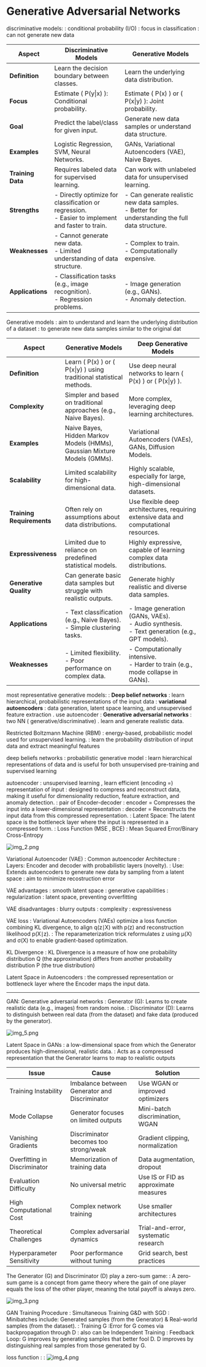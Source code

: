 # Generative Adversarial Networks 

discriminative models: 
: conditional probability (I/O)
: focus in classification 
: can not generate new data

| **Aspect**               | **Discriminative Models**                                                                            | **Generative Models**                                                                              |
|---------------------------|------------------------------------------------------------------------------------------------------|----------------------------------------------------------------------------------------------------|
| **Definition**            | Learn the decision boundary between classes.                                                         | Learn the underlying data distribution.                                                            |
| **Focus**                | Estimate \( P(y\|x) \): Conditional probability.                                                     | Estimate \( P(x) \) or \( P(x\|y) \): Joint probability.                                           |
| **Goal**                 | Predict the label/class for given input.                                                             | Generate new data samples or understand data structure.                                            |
| **Examples**             | Logistic Regression, SVM, Neural Networks.                                                           | GANs, Variational Autoencoders (VAE), Naive Bayes.                                                 |
| **Training Data**        | Requires labeled data for supervised learning.                                                       | Can work with unlabeled data for unsupervised learning.                                            |
| **Strengths**            | - Directly optimize for classification or regression. <br>- Easier to implement and faster to train. | - Can generate realistic new data samples. <br>- Better for understanding the full data structure. |
| **Weaknesses**           | - Cannot generate new data. <br>- Limited understanding of data structure.                           | - Complex to train. <br>- Computationally expensive.                                               |
| **Applications**         | - Classification tasks (e.g., image recognition). <br>- Regression problems.                         | - Image generation (e.g., GANs). <br>- Anomaly detection.                                          |


Generative models 
: aim to understand and learn the underlying distribution of a dataset
: to generate new data samples similar to the original dat


| **Aspect**              | **Generative Models**                                                      | **Deep Generative Models**                                                                          |
|--------------------------|----------------------------------------------------------------------------|-----------------------------------------------------------------------------------------------------|
| **Definition**           | Learn \( P(x) \) or \( P(x\|y) \) using traditional statistical methods.   | Use deep neural networks to learn \( P(x) \) or \( P(x\|y) \).                                      |
| **Complexity**           | Simpler and based on traditional approaches (e.g., Naive Bayes).           | More complex, leveraging deep learning architectures.                                               |
| **Examples**             | Naive Bayes, Hidden Markov Models (HMMs), Gaussian Mixture Models (GMMs).  | Variational Autoencoders (VAEs), GANs, Diffusion Models.                                            |
| **Scalability**          | Limited scalability for high-dimensional data.                             | Highly scalable, especially for large, high-dimensional datasets.                                   |
| **Training Requirements**| Often rely on assumptions about data distributions.                        | Use flexible deep architectures, requiring extensive data and computational resources.              |
| **Expressiveness**       | Limited due to reliance on predefined statistical models.                  | Highly expressive, capable of learning complex data distributions.                                  |
| **Generative Quality**   | Can generate basic data samples but struggle with realistic outputs.       | Generate highly realistic and diverse data samples.                                                 |
| **Applications**         | - Text classification (e.g., Naive Bayes). <br> - Simple clustering tasks. | - Image generation (GANs, VAEs). <br> - Audio synthesis. <br> - Text generation (e.g., GPT models). |
| **Weaknesses**           | - Limited flexibility. <br> - Poor performance on complex data.            | - Computationally intensive. <br> - Harder to train (e.g., mode collapse in GANs).                  |


most representative generative models:
: **Deep belief networks** :  learn hierarchical, probabilistic representations of the input data
: **variational autoencoders** : data generation, latent space learning, and unsupervised feature extraction . use autoencoder
: **Generative adversarial networks** : two NN ( generative/discriminative) . learn and generate realistic data.

Restricted Boltzmann Machine (RBM)
:  energy-based, probabilistic model used for unsupervised learning.
:  learn the probability distribution of input data and extract meaningful features


deep beliefs  networks
: probabilistic  generative model
:  learn hierarchical representations of data and is useful for both unsupervised pre-training and supervised learning

 
autoencoder
: unsupervised learning , learn efficient (encoding =) representation  of input 
: designed to compress and reconstruct data, making it useful for dimensionality reduction, feature extraction, and anomaly detection.
: pair of Encoder-decoder 
: encoder = Compresses the input into a lower-dimensional representation
: decoder =  Reconstructs the input data from this compressed representation.
:  Latent Space: The latent space is the bottleneck layer where the input is represented in a compressed form.
: Loss Function (MSE , BCE)  : Mean Squared Error/Binary Cross-Entropy

![img_2.png](img/_img_2.png)

Variational Autoencoder (VAE)
: Common autoencoder Architecture
: Layers: Encoder and decoder with probabilistic layers (novelty).
: Use: Extends autoencoders to generate new data by sampling from a latent space
: aim to minimize recostruction error  

VAE advantages 
: smooth latent space 
: generative capabilities 
: regularization : latent space, preventing ovverfitting 

VAE disadvantages
: blurry outputs
: complexity 
: expressiveness 


VAE loss 
: Variational Autoencoders (VAEs) optimize
a loss function combining KL divergence,
to align q(z∣X) with p(z) and reconstruction likelihood p(X∣z).
: The reparameterization trick reformulates z 
using μ(X) and σ(X) to enable gradient-based optimization.

KL Divergence 
: KL Divergence is a measure of how 
one probability distribution Q (the approximation) 
differs from another probability distribution P (the true distribution)

Latent Space in Autoencoders
:  the compressed representation or bottleneck layer where the Encoder maps the input data.





---


GAN: Generative adversarial networks 
: Generator (G): Learns to create realistic data (e.g., images) from random noise.
: Discriminator (D): Learns to distinguish between real data (from the dataset) and fake data (produced by the generator).

![img_5.png](img/_img_5.png)

Latent Space in GANs
: a low-dimensional space from which the Generator produces high-dimensional, realistic data.
: Acts as a compressed representation that the Generator learns to map to realistic outputs 

| **Issue**                | **Cause**                                  | **Solution**                           |
|--------------------------|-------------------------------------------|----------------------------------------|
| Training Instability     | Imbalance between Generator and Discriminator | Use WGAN or improved optimizers       |
| Mode Collapse            | Generator focuses on limited outputs       | Mini-batch discrimination, WGAN       |
| Vanishing Gradients      | Discriminator becomes too strong/weak      | Gradient clipping, normalization       |
| Overfitting in Discriminator | Memorization of training data            | Data augmentation, dropout             |
| Evaluation Difficulty    | No universal metric                        | Use IS or FID as approximate measures  |
| High Computational Cost  | Complex network training                   | Use smaller architectures              |
| Theoretical Challenges   | Complex adversarial dynamics               | Trial-and-error, systematic research   |
| Hyperparameter Sensitivity | Poor performance without tuning           | Grid search, best practices            |


The Generator (G) and Discriminator (D) play a zero-sum game:
: A zero-sum game is a concept from game theory where the gain of one player equals the loss of the other player, meaning the total payoff is always zero.

![img_3.png](img/_img_3.png)


GAN Training Procedure
:  Simultaneous Training G&D with SGD
: Minibatches include:
Generated samples (from the Generator) & 
Real-world samples (from the dataset).
: Training G :Error for G comes via backpropagation through D
: also can be Independent Training
: Feedback Loop:
G improves by generating samples that better fool D.
D improves by distinguishing real samples from those generated by G.

loss function :
: ![img_4.png](img/_img_4.png)





























































































